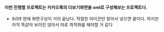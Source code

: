 #### 이번 진행할 프로젝트는 카카오톡의 더보기화면을 xml로 구성해보는 프로젝트다.
- 9/09 현재 화면구성이 거의 끝났다. 적절한 아이콘만 찾아서 넣으면 끝이다. 하지만 아직 똑같아 보이진 않아서 따로 최적화를 해야할 거 같다
